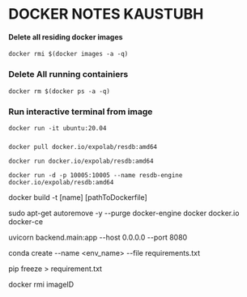 # DOCKER NOTES KAUSTUBH

#### Delete all residing docker images

`docker rmi $(docker images -a -q)`

### Delete All running containiers

`docker rm $(docker ps -a -q)`

### Run interactive terminal from image

`docker run -it ubuntu:20.04`

###

`docker pull docker.io/expolab/resdb:amd64`

`docker run docker.io/expolab/resdb:amd64`

`docker run -d -p 10005:10005 --name resdb-engine docker.io/expolab/resdb:amd64`

docker build -t [name] [pathToDockerfile]

sudo apt-get autoremove -y --purge docker-engine docker docker.io docker-ce

uvicorn backend.main:app --host 0.0.0.0 --port 8080

conda create --name <env_name> --file requirements.txt

pip freeze > requirement.txt

docker rmi imageID
